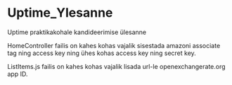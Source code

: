 # Uptime_Ylesanne
Uptime praktikakohale kandideerimise ülesanne

HomeController failis on kahes kohas vajalik sisestada amazoni associate tag ning access key ning ühes kohas access key ning secret key.

ListItems.js failis on kahes kohas vajalik lisada url-le openexchangerate.org app ID.
